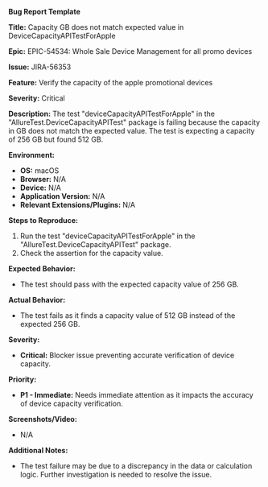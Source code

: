**Bug Report Template**

**Title:** Capacity GB does not match expected value in DeviceCapacityAPITestForApple

**Epic:** EPIC-54534: Whole Sale Device Management for all promo devices

**Issue:** JIRA-56353

**Feature:** Verify the capacity of the apple promotional devices

**Severity:** Critical

**Description:** The test "deviceCapacityAPITestForApple" in the "AllureTest.DeviceCapacityAPITest" package is failing because the capacity in GB does not match the expected value. The test is expecting a capacity of 256 GB but found 512 GB.

**Environment:**

* **OS:** macOS
* **Browser:** N/A
* **Device:** N/A
* **Application Version:** N/A
* **Relevant Extensions/Plugins:** N/A

**Steps to Reproduce:**

1. Run the test "deviceCapacityAPITestForApple" in the "AllureTest.DeviceCapacityAPITest" package.
2. Check the assertion for the capacity value.

**Expected Behavior:**

* The test should pass with the expected capacity value of 256 GB.

**Actual Behavior:**

* The test fails as it finds a capacity value of 512 GB instead of the expected 256 GB.

**Severity:**

* **Critical:** Blocker issue preventing accurate verification of device capacity.

**Priority:**

* **P1 - Immediate:**  Needs immediate attention as it impacts the accuracy of device capacity verification.

**Screenshots/Video:**
* N/A

**Additional Notes:**
* The test failure may be due to a discrepancy in the data or calculation logic. Further investigation is needed to resolve the issue.